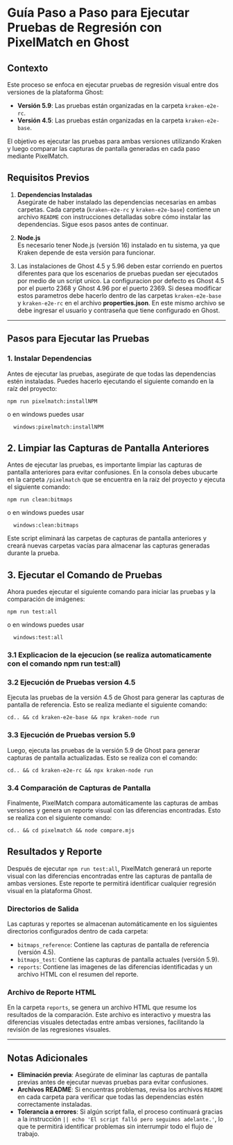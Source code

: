 # Guía Paso a Paso para Ejecutar Pruebas de Regresión con PixelMatch en Ghost

## Contexto

Este proceso se enfoca en ejecutar pruebas de regresión visual entre dos versiones de la plataforma Ghost:

- **Versión 5.9**: Las pruebas están organizadas en la carpeta `kraken-e2e-rc`.
- **Versión 4.5**: Las pruebas están organizadas en la carpeta `kraken-e2e-base`.

El objetivo es ejecutar las pruebas para ambas versiones utilizando Kraken y luego comparar las capturas de pantalla generadas en cada paso mediante PixelMatch.

## Requisitos Previos

1. **Dependencias Instaladas**  
   Asegúrate de haber instalado las dependencias necesarias en ambas carpetas. Cada carpeta (`kraken-e2e-rc` y `kraken-e2e-base`) contiene un archivo `README` con instrucciones detalladas sobre cómo instalar las dependencias. Sigue esos pasos antes de continuar.

2. **Node.js**  
   Es necesario tener Node.js (versión 16) instalado en tu sistema, ya que Kraken depende de esta versión para funcionar.

3. Las instalaciones de Ghost 4.5 y 5.96 deben estar corriendo en puertos diferentes para que los escenarios de pruebas puedan ser ejecutados por medio de un script unico. La configuracion por defecto es Ghost 4.5 por el puerto 2368 y Ghost 4.96 por el puerto 2369. Si desea modificar estos parametros debe hacerlo dentro de las carpetas `kraken-e2e-base` y `kraken-e2e-rc` en el archivo **properties.json**. En este mismo archivo se debe ingresar el usuario y contraseña que tiene configurado en Ghost.

---

## Pasos para Ejecutar las Pruebas

### 1. Instalar Dependencias

Antes de ejecutar las pruebas, asegúrate de que todas las dependencias estén instaladas. Puedes hacerlo ejecutando el siguiente comando en la raíz del proyecto:

    npm run pixelmatch:installNPM

o en windows puedes usar

      windows:pixelmatch:installNPM
   
## 2. Limpiar las Capturas de Pantalla Anteriores

Antes de ejecutar las pruebas, es importante limpiar las capturas de pantalla anteriores para evitar confusiones. En la consola debes ubucarte en la carpeta `/pixelmatch` que se encuentra en la raiz del proyecto y ejecuta el siguiente comando:

    npm run clean:bitmaps

o en windows puedes usar

      windows:clean:bitmaps

Este script eliminará las carpetas de capturas de pantalla anteriores y creará nuevas carpetas vacías para almacenar las capturas generadas durante la prueba.


## 3. Ejecutar el Comando de Pruebas

Ahora puedes ejecutar el siguiente comando para iniciar las pruebas y la comparación de imágenes:

    npm run test:all

o en windows puedes usar

      windows:test:all

### 3.1 Explicacion de la ejecucion (se realiza automaticamente con el comando npm run test:all)

### 3.2 Ejecución de Pruebas version 4.5
Ejecuta las pruebas de la versión 4.5 de Ghost para generar las capturas de pantalla de referencia. Esto se realiza mediante el siguiente comando:

    cd.. && cd kraken-e2e-base && npx kraken-node run

### 3.3 Ejecución de Pruebas version 5.9

Luego, ejecuta las pruebas de la versión 5.9 de Ghost para generar capturas de pantalla actualizadas. Esto se realiza con el comando:

    cd.. && cd kraken-e2e-rc && npx kraken-node run

### 3.4 Comparación de Capturas de Pantalla

Finalmente, PixelMatch compara automáticamente las capturas de ambas versiones y genera un reporte visual con las diferencias encontradas. Esto se realiza con el siguiente comando:

    cd.. && cd pixelmatch && node compare.mjs

## Resultados y Reporte

Después de ejecutar `npm run test:all`, PixelMatch generará un reporte visual con las diferencias encontradas entre las capturas de pantalla de ambas versiones. Este reporte te permitirá identificar cualquier regresión visual en la plataforma Ghost.

### Directorios de Salida

Las capturas y reportes se almacenan automáticamente en los siguientes directorios configurados dentro de cada carpeta:

- `bitmaps_reference`: Contiene las capturas de pantalla de referencia (versión 4.5).
- `bitmaps_test`: Contiene las capturas de pantalla actuales (versión 5.9).
- `reports`: Contiene las imagenes de las diferencias identificadas y un archivo HTML con el resumen del reporte.

### Archivo de Reporte HTML

En la carpeta `reports`, se genera un archivo HTML que resume los resultados de la comparación. Este archivo es interactivo y muestra las diferencias visuales detectadas entre ambas versiones, facilitando la revisión de las regresiones visuales.

---

## Notas Adicionales

- **Eliminación previa**: Asegúrate de eliminar las capturas de pantalla previas antes de ejecutar nuevas pruebas para evitar confusiones.
- **Archivos README**: Si encuentras problemas, revisa los archivos `README` en cada carpeta para verificar que todas las dependencias estén correctamente instaladas.
- **Tolerancia a errores**: Si algún script falla, el proceso continuará gracias a la instrucción `|| echo 'El script falló pero seguimos adelante.'`, lo que te permitirá identificar problemas sin interrumpir todo el flujo de trabajo.
